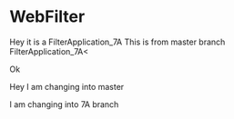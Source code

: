 # WebFilter

Hey it is a FilterApplication_7A
This is from master branch
FilterApplication_7A<

Ok

Hey I am changing into master 


I am changing into 7A branch
